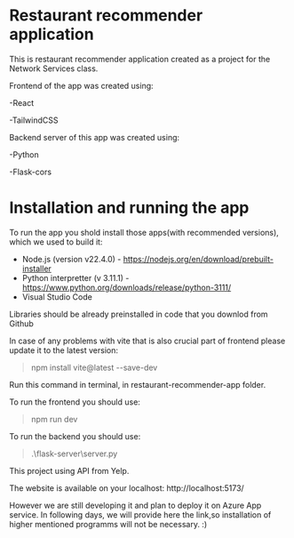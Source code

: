 # Restaurant recommender application

This is restaurant recommender application created as a project for the Network Services class.

Frontend of the app was created using:

-React

-TailwindCSS

Backend server of this app was created using:

-Python

-Flask-cors

# Installation and running the app
To run the app you shold install those apps(with recommended versions), which we used to build it:
- Node.js (version v22.4.0) - https://nodejs.org/en/download/prebuilt-installer
- Python interpretter (v 3.11.1) - https://www.python.org/downloads/release/python-3111/
- Visual Studio Code

Libraries should be already preinstalled in code that you downlod from Github

In case of any problems with vite that is also crucial part of frontend please update it to the latest version:
>npm install vite@latest --save-dev

Run this command in terminal, in restaurant-recommender-app folder.

To run the frontend you should use:

>npm run dev 

To run the backend you should use:

>.\flask-server\server.py

This project using API from Yelp.

The website is available on your localhost: http://localhost:5173/ 

However we are still developing it and plan to deploy it on Azure App service. In following days, we will provide here the link,so installation of higher mentioned programms will not be necessary. :)
